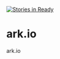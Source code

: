 [![Stories in Ready](https://badge.waffle.io/bumjun2kim/ark.io.png?label=ready&title=Ready)](https://waffle.io/bumjun2kim/ark.io?utm_source=badge)
# ark.io
ark.io
